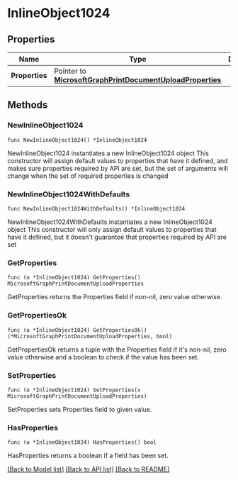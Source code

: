 # InlineObject1024

## Properties

Name | Type | Description | Notes
------------ | ------------- | ------------- | -------------
**Properties** | Pointer to [**MicrosoftGraphPrintDocumentUploadProperties**](MicrosoftGraphPrintDocumentUploadProperties.md) |  | [optional] 

## Methods

### NewInlineObject1024

`func NewInlineObject1024() *InlineObject1024`

NewInlineObject1024 instantiates a new InlineObject1024 object
This constructor will assign default values to properties that have it defined,
and makes sure properties required by API are set, but the set of arguments
will change when the set of required properties is changed

### NewInlineObject1024WithDefaults

`func NewInlineObject1024WithDefaults() *InlineObject1024`

NewInlineObject1024WithDefaults instantiates a new InlineObject1024 object
This constructor will only assign default values to properties that have it defined,
but it doesn't guarantee that properties required by API are set

### GetProperties

`func (o *InlineObject1024) GetProperties() MicrosoftGraphPrintDocumentUploadProperties`

GetProperties returns the Properties field if non-nil, zero value otherwise.

### GetPropertiesOk

`func (o *InlineObject1024) GetPropertiesOk() (*MicrosoftGraphPrintDocumentUploadProperties, bool)`

GetPropertiesOk returns a tuple with the Properties field if it's non-nil, zero value otherwise
and a boolean to check if the value has been set.

### SetProperties

`func (o *InlineObject1024) SetProperties(v MicrosoftGraphPrintDocumentUploadProperties)`

SetProperties sets Properties field to given value.

### HasProperties

`func (o *InlineObject1024) HasProperties() bool`

HasProperties returns a boolean if a field has been set.


[[Back to Model list]](../README.md#documentation-for-models) [[Back to API list]](../README.md#documentation-for-api-endpoints) [[Back to README]](../README.md)


